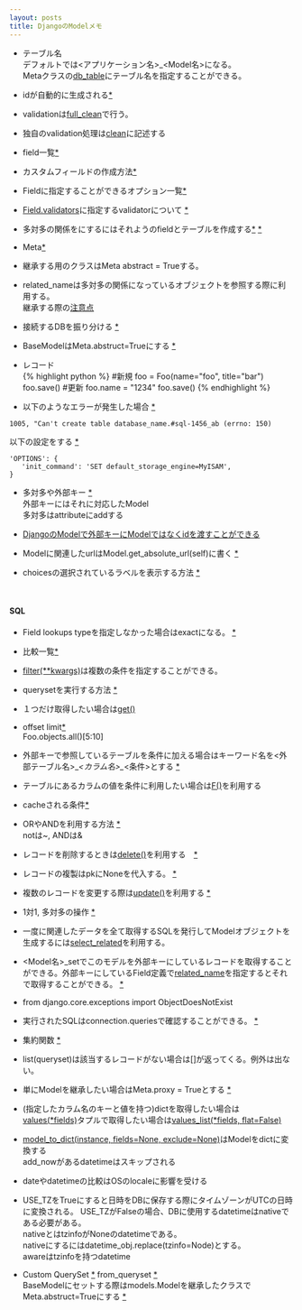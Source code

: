 ```yaml
---
layout: posts
title: DjangoのModelメモ 
---
```

* テーブル名     
デフォルトでは<アプリケーション名>_<Model名>になる。   
Metaクラスの[db_table](https://docs.djangoproject.com/en/stable/ref/models/options/#db-table)にテーブル名を指定することができる。
   
* idが自動的に生成される[*](https://docs.djangoproject.com/en/stable/topics/db/models/#automatic-primary-key-fields)

* validationは[full_clean](https://docs.djangoproject.com/en/stable/ref/models/instances/#django.db.models.Model.full_clean)で行う。

* 独自のvalidation処理は[clean](https://docs.djangoproject.com/en/stable/ref/models/instances/#django.db.models.Model.clean)に記述する

* field一覧[*](https://docs.djangoproject.com/en/stable/ref/models/fields/#model-field-types)

* カスタムフィールドの作成方法[*](https://docs.djangoproject.com/en/stable/howto/custom-model-fields/)
 
* Fieldに指定することができるオプション一覧[*](https://docs.djangoproject.com/en/dev/ref/models/fields/#field-options)

* [Field.validators](https://docs.djangoproject.com/en/dev/ref/models/fields/#validators)に指定するvalidatorについて [*](https://docs.djangoproject.com/en/dev/ref/validators/)

* 多対多の関係をにするにはそれようのfieldとテーブルを作成する[*](https://docs.djangoproject.com/en/stable/topics/db/models/#extra-fields-on-many-to-many-relationships) [*](https://docs.djangoproject.com/en/stable/topics/db/queries/#saving-foreignkey-and-manytomanyfield-fields)

* Meta[*](https://docs.djangoproject.com/en/stable/ref/models/options/)

* 継承する用のクラスはMeta abstract = Trueする。

* related_nameは多対多の関係になっているオブジェクトを参照する際に利用する。    
継承する際の[注意点](https://docs.djangoproject.com/en/stable/topics/db/models/#be-careful-with-related-name)

* 接続するDBを振り分ける [*](https://docs.djangoproject.com/en/stable/topics/db/multi-db/#using-routers)   

* BaseModelはMeta.abstruct=Trueにする [*](https://docs.djangoproject.com/en/stable/topics/db/models/#abstract-base-classes)  

* レコード   
{% highlight python %}
#新規
foo = Foo(name="foo", title="bar")
foo.save()
#更新
foo.name = "1234"
foo.save()
{% endhighlight %}

* 以下のようなエラーが発生した場合 [*](https://docs.djangoproject.com/en/stable/ref/databases/)  
```
1005, "Can't create table database_name.#sql-1456_ab (errno: 150)
```
以下の設定をする [*](https://docs.djangoproject.com/en/stable/ref/databases/#creating-your-tables)  
```
'OPTIONS': {
   'init_command': 'SET default_storage_engine=MyISAM',
}
```

* 多対多や外部キー [*](https://docs.djangoproject.com/en/stable/topics/db/queries/#saving-foreignkey-and-manytomanyfield-fields)      
外部キーにはそれに対応したModel   
多対多はattributeにaddする

* [DjangoのModelで外部キーにModelではなくidを渡すことができる](/2014/12/04/django-foreignkey-id-save.html)

* Modelに関連したurlはModel.get_absolute_url(self)に書く [*](https://docs.djangoproject.com/en/dev/ref/models/instances/#django.db.models.Model.get_absolute_url)

* choicesの選択されているラベルを表示する方法 [*](https://docs.djangoproject.com/en/dev/ref/models/instances/#django.db.models.Model.get_FOO_display)  

<br/>
   
#### SQL
* Field lookups typeを指定しなかった場合はexactになる。 [*](https://docs.djangoproject.com/en/dev/ref/models/querysets/#field-lookups)

* 比較一覧[*](https://docs.djangoproject.com/en/stable/ref/models/querysets/#field-lookups)    
* [filter(**kwargs)](https://docs.djangoproject.com/en/stable/ref/models/querysets/#django.db.models.query.QuerySet.filter)は複数の条件を指定することができる。   
* querysetを実行する方法 [*](https://docs.djangoproject.com/en/stable/ref/models/querysets/#when-querysets-are-evaluated)    

* １つだけ取得したい場合は[get()](https://docs.djangoproject.com/en/stable/ref/models/querysets/#django.db.models.query.QuerySet.get)

* offset limit[*](https://docs.djangoproject.com/en/stable/ref/models/querysets/#django.db.models.query.QuerySet.get)   
 Foo.objects.all()[5:10]

* 外部キーで参照しているテーブルを条件に加える場合はキーワード名を<外部テーブル名>\__<カラム名>\__<条件>とする [*](https://docs.djangoproject.com/en/stable/topics/db/queries/#lookups-that-span-relationships)

* テーブルにあるカラムの値を条件に利用したい場合は[F()](https://docs.djangoproject.com/en/stable/topics/db/queries/#filters-can-reference-fields-on-the-model)を利用する

* cacheされる条件[*](https://docs.djangoproject.com/en/stable/topics/db/queries/#caching-and-querysets)

* ORやANDを利用する方法 [*](https://docs.djangoproject.com/en/stable/topics/db/queries/#complex-lookups-with-q-objects)    
notは~, ANDは&

* レコードを削除するときは[delete()](https://docs.djangoproject.com/en/stable/ref/models/instances/#django.db.models.Model.delete)を利用する　[*](https://docs.djangoproject.com/en/1.7/topics/db/queries/#deleting-objects)

* レコードの複製はpkにNoneを代入する。 [*](https://docs.djangoproject.com/en/stable/topics/db/queries/#copying-model-instances)  

* 複数のレコードを変更する際は[update()](https://docs.djangoproject.com/en/stable/ref/models/querysets/#django.db.models.query.QuerySet.update)を利用する [*](https://docs.djangoproject.com/en/stable/topics/db/queries/#updating-multiple-objects-at-once)

* 1対1, 多対多の操作 [*](https://docs.djangoproject.com/en/stable/topics/db/queries/#related-objects)

* 一度に関連したデータを全て取得するSQLを発行してModelオブジェクトを生成するには[select_related](https://docs.djangoproject.com/en/stable/ref/models/querysets/#select-related)を利用する。

* <Model名>_setでこのモデルを外部キーにしているレコードを取得することができる。外部キーにしているField定義で[related_name](https://docs.djangoproject.com/en/1.7/ref/models/fields/#django.db.models.ForeignKey.related_name)を指定するとそれで取得することができる。 [*](https://docs.djangoproject.com/en/stable/topics/db/queries/#following-relationships-backward)

* from django.core.exceptions import ObjectDoesNotExist

* 実行されたSQLはconnection.queriesで確認することができる。  [*](https://docs.djangoproject.com/en/dev/faq/models/#how-can-i-see-the-raw-sql-queries-django-is-running)

* 集約関数 [*](https://docs.djangoproject.com/en/dev/topics/db/aggregation/)   

* list(queryset)は該当するレコードがない場合は[]が返ってくる。例外は出ない。 

* 単にModelを継承したい場合はMeta.proxy = Trueとする [*](https://docs.djangoproject.com/en/stable/topics/db/models/#proxy-models)   

* (指定したカラム名のキーと値を持つ)dictを取得したい場合は[values(*fields)](https://docs.djangoproject.com/en/stable/ref/models/querysets/#values)タプルで取得したい場合は[values_list(*fields, flat=False)](https://docs.djangoproject.com/en/stable/ref/models/querysets/#django.db.models.query.QuerySet.values_list)

* [model_to_dict(instance, fields=None, exclude=None)](https://docs.djangoproject.com/en/stable/_modules/django/forms/models/)はModelをdictに変換する    
add_nowがあるdatetimeはスキップされる   

* dateやdatetimeの比較はOSのlocaleに影響を受ける    

* USE_TZをTrueにすると日時をDBに保存する際にタイムゾーンがUTCの日時に変換される。
USE_TZがFalseの場合、DBに使用するdatetimeはnativeである必要がある。    
nativeとはtzinfoがNoneのdatetimeである。    
nativeにするにはdatetime_obj.replace(tzinfo=Node)とする。     
awareはtzinfoを持つdatetime


* Custom QuerySet [*](https://docs.djangoproject.com/en/stable/topics/db/managers/#custom-managers) 
from_queryset [*](https://docs.djangoproject.com/en/stable/topics/db/managers/#from-queryset)  
BaseModelにセットする際はmodels.Modelを継承したクラスでMeta.abstruct=Trueにする [*](https://docs.djangoproject.com/en/1.9/topics/db/managers/#custom-managers-and-model-inheritance)   
  


